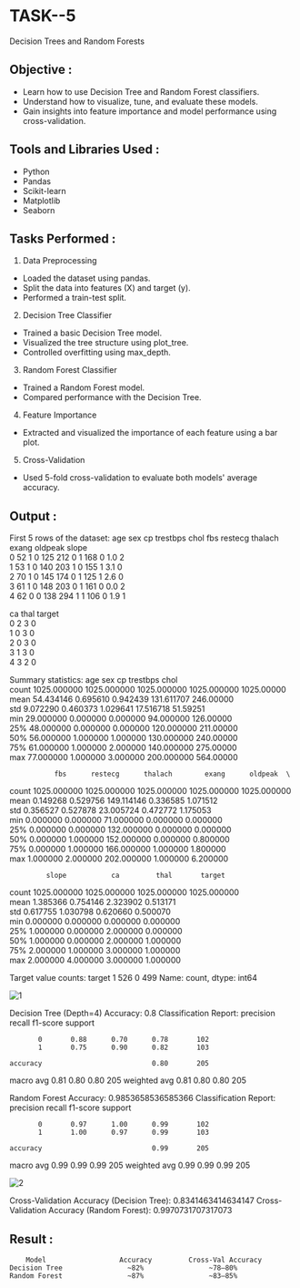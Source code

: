 # TASK--5
Decision Trees and Random Forests

## Objective :
 - Learn how to use Decision Tree and Random Forest classifiers.
 - Understand how to visualize, tune, and evaluate these models.
 - Gain insights into feature importance and model performance using cross-validation.

## Tools and Libraries Used :
 - Python
 - Pandas
 - Scikit-learn
 - Matplotlib
 - Seaborn

## Tasks Performed :
 1. Data Preprocessing
  - Loaded the dataset using pandas.
  - Split the data into features (X) and target (y).
  - Performed a train-test split.
    
 2. Decision Tree Classifier
  - Trained a basic Decision Tree model.
  - Visualized the tree structure using plot_tree.
  - Controlled overfitting using max_depth.

 3. Random Forest Classifier
  - Trained a Random Forest model.
  - Compared performance with the Decision Tree.

 4. Feature Importance
  - Extracted and visualized the importance of each feature using a bar plot.

 5. Cross-Validation
  - Used 5-fold cross-validation to evaluate both models' average accuracy.


## Output :

First 5 rows of the dataset:
   age  sex  cp  trestbps  chol  fbs  restecg  thalach  exang  oldpeak  slope  \
0   52    1   0       125   212    0        1      168      0      1.0      2   
1   53    1   0       140   203    1        0      155      1      3.1      0   
2   70    1   0       145   174    0        1      125      1      2.6      0   
3   61    1   0       148   203    0        1      161      0      0.0      2   
4   62    0   0       138   294    1        1      106      0      1.9      1   

   ca  thal  target  
0   2     3       0  
1   0     3       0  
2   0     3       0  
3   1     3       0  
4   3     2       0  

Summary statistics:
               age          sex           cp     trestbps        chol  \
count  1025.000000  1025.000000  1025.000000  1025.000000  1025.00000   
mean     54.434146     0.695610     0.942439   131.611707   246.00000   
std       9.072290     0.460373     1.029641    17.516718    51.59251   
min      29.000000     0.000000     0.000000    94.000000   126.00000   
25%      48.000000     0.000000     0.000000   120.000000   211.00000   
50%      56.000000     1.000000     1.000000   130.000000   240.00000   
75%      61.000000     1.000000     2.000000   140.000000   275.00000   
max      77.000000     1.000000     3.000000   200.000000   564.00000   

               fbs      restecg      thalach        exang      oldpeak  \
count  1025.000000  1025.000000  1025.000000  1025.000000  1025.000000   
mean      0.149268     0.529756   149.114146     0.336585     1.071512   
std       0.356527     0.527878    23.005724     0.472772     1.175053   
min       0.000000     0.000000    71.000000     0.000000     0.000000   
25%       0.000000     0.000000   132.000000     0.000000     0.000000   
50%       0.000000     1.000000   152.000000     0.000000     0.800000   
75%       0.000000     1.000000   166.000000     1.000000     1.800000   
max       1.000000     2.000000   202.000000     1.000000     6.200000   

             slope           ca         thal       target  
count  1025.000000  1025.000000  1025.000000  1025.000000  
mean      1.385366     0.754146     2.323902     0.513171  
std       0.617755     1.030798     0.620660     0.500070  
min       0.000000     0.000000     0.000000     0.000000  
25%       1.000000     0.000000     2.000000     0.000000  
50%       1.000000     0.000000     2.000000     1.000000  
75%       2.000000     1.000000     3.000000     1.000000  
max       2.000000     4.000000     3.000000     1.000000  

Target value counts:
target
1    526
0    499
Name: count, dtype: int64

![1](https://github.com/user-attachments/assets/8432857e-3b15-47c2-8ca0-4faae4b8afda)


Decision Tree (Depth=4) Accuracy: 0.8
Classification Report:
               precision    recall  f1-score   support

           0       0.88      0.70      0.78       102
           1       0.75      0.90      0.82       103

    accuracy                           0.80       205
   macro avg       0.81      0.80      0.80       205
weighted avg       0.81      0.80      0.80       205


Random Forest Accuracy: 0.9853658536585366
Classification Report:
               precision    recall  f1-score   support

           0       0.97      1.00      0.99       102
           1       1.00      0.97      0.99       103

    accuracy                           0.99       205
   macro avg       0.99      0.99      0.99       205
weighted avg       0.99      0.99      0.99       205

![2](https://github.com/user-attachments/assets/f5d6aad5-4252-4e9b-9b21-3af431994d0b)


Cross-Validation Accuracy (Decision Tree): 0.8341463414634147
Cross-Validation Accuracy (Random Forest): 0.9970731707317073




## Result :

        Model	               Accuracy       	Cross-Val Accuracy
    Decision Tree	             ~82%	             ~78–80%
    Random Forest	             ~87%	             ~83–85%
   
